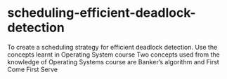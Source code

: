 # scheduling-efficient-deadlock-detection
To create a scheduling strategy for efficient deadlock detection.  Use the concepts learnt in Operating System course
Two concepts used from the knowledge of Operating Systems course are  Banker’s algorithm and First Come First Serve
